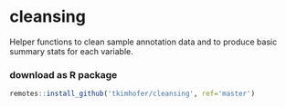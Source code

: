 

# cleansing
Helper functions to clean sample annotation data and to produce basic summary stats for each variable.

### download as R package
```r
remotes::install_github('tkimhofer/cleansing', ref='master')
```

